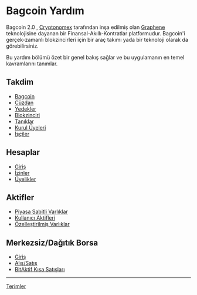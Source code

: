 # Bagcoin Yardım

Bagcoin 2.0 , [Cryptonomex](http://cryptonomex.com) tarafından inşa edilmiş olan
[Graphene](https://github.com/cryptonomex/graphene) teknolojisine dayanan bir 
Finansal-Akıllı-Kontratlar platformudur. Bagcoin'i  gerçek-zamanlı blokzincirleri için 
bir araç takımı yada bir teknoloji olarak da görebilirsiniz.

Bu yardım bölümü özet bir genel bakış sağlar ve bu uygulamanın en temel 
kavramlarını tanımlar.

## Takdim 
 * [Bagcoin](introduction/bagcoin.md)
 * [Cüzdan](introduction/wallets.md)
 * [Yedekler](introduction/backups.md)
 * [Blokzinciri](introduction/blockchain.md)
 * [Tanıklar](introduction/witness.md)
 * [Kurul Üyeleri](introduction/committee.md)
 * [İşçiler](introduction/workers.md)

## Hesaplar
 * [Giriş](accounts/general.md)
 * [İzinler](accounts/permissions.md)
 * [Üyelikler](accounts/membership.md)

## Aktifler
 * [Piyasa Sabitli Varlıklar](assets/mpa.md)
 * [Kullanıcı Aktifleri](assets/uia.md)
 * [Özelleştirilmiş Varlıklar](assets/privbitassets.md)

## Merkezsiz/Dağıtık Borsa
 * [Giriş](dex/introduction.md)
 * [Alış/Satış](dex/trading.md)
 * [BitAktif Kısa Satışları](dex/shorting.md)

----------
[Terimler](glossary.md)